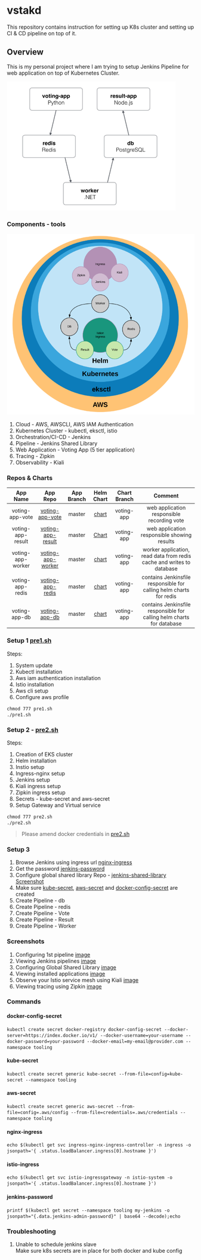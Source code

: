 # vstakd
This repository contains instruction for setting up K8s cluster and setting up CI &amp; CD pipeline on top of it.


## Overview
This is my personal project where I am trying to setup Jenkins Pipeline for web application on top of Kubernetes Cluster.

![Architecture diagram](images/architecture.png)

### Components - tools

![vstakd](images/vstakd.png)

1. Cloud - AWS, AWSCLI, AWS IAM Authentication
2. Kubernetes Cluster - kubectl, eksctl, istio
3. Orchestration/CI-CD - Jenkins
4. Pipeline - Jenkins Shared Library
5. Web Application - Voting App (5 tier application)
6. Tracing - Zipkin
7. Observability - Kiali

### Repos & Charts
|     App Name      |                              App Repo                              | App Branch |                                    Helm Chart                                     | Chart Branch |                                Comment                                |
| :---------------: | :----------------------------------------------------------------: | :--------: | :-------------------------------------------------------------------------------: | :----------: | :-------------------------------------------------------------------: |
|  voting-app-vote  | [voting-app-vote](https://github.com/dhavlev/voting-app-vote.git)  |   master   |  [chart](https://github.com/dhavlev/helm-charts/tree/voting-app/voting-app-vote)  |  voting-app  |              web application responsible recording vote               |
| voting-app-result | [voting-app-result](https://github.com/dhavlev/voting-app-result)  |   master   | [Chart](https://github.com/dhavlev/helm-charts/tree/voting-app/voting-app-result) |  voting-app  |              web application responsible showing results              |
| voting-app-worker | [voting-app-worker ](https://github.com/dhavlev/voting-app-worker) |   master   | [chart](https://github.com/dhavlev/helm-charts/tree/voting-app/voting-app-worker) |  voting-app  | worker application, read data from redis cache and writes to database |
| voting-app-redis  |  [voting-app-redis](https://github.com/dhavlev/voting-app-redis)   |   master   | [chart](https://github.com/dhavlev/helm-charts/tree/voting-app/voting-app-redis)  |  voting-app  |  contains Jenkinsfile responsible for calling helm charts for redis   |
|   voting-app-db   |     [voting-app-db](https://github.com/dhavlev/voting-app-db)      |   master   |   [chart](https://github.com/dhavlev/helm-charts/tree/voting-app/voting-app-db)   |  voting-app  | contains Jenkinsfile responsible for calling helm charts for database |

### Setup 1 [pre1.sh](pre1.sh)
Steps:
1. System update
2. Kubectl installation
3. Aws iam authentication installation
4. Istio installation
5. Aws cli setup
6. Configure aws profile
   
```
chmod 777 pre1.sh
./pre1.sh
``` 
### Setup 2 - [pre2.sh](pre2.sh)
Steps:
1. Creation of EKS cluster
2. Helm installation
3. Instio setup
4. Ingress-nginx setup
5. Jenkins setup
6. Kiali ingress setup
7. Zipkin ingress setup
8. Secrets - kube-secret and aws-secret
9. Setup Gateway and Virtual service
    
```
chmod 777 pre2.sh
./pre2.sh
``` 
> Please amend docker credentials in [pre2.sh](pre2.sh)

### Setup 3
1. Browse Jenkins using ingress url [nginx-ingress](#nginx-ingress)
2. Get the password [jenkins-password](#jenkins-password)
3. Configure global shared library 
   Repo - [jenkins-shared-library](https://github.com/dhavlev/jenkins-shared-library/tree/voting-app)
   [Screenshot](images/jenkins-shared-library-configuration.PNG)
4. Make sure [kube-secret](#kube-secret), [aws-secret](#aws-secret) and [docker-config-secret](#docker-config-secret) are created
4. Create Pipeline - db
5. Create Pipeline - redis
6. Create Pipeline - Vote
7. Create Pipeline - Result
8. Create Pipeline - Worker

### Screenshots
1. Configuring 1st pipeline [image](images/jenkins-create-pipeline.PNG)
2. Viewing Jenkins pipelines [image](images/jenkins-3.PNG)
3. Configuring Global Shared Library [image](images/jenkins-shared-library-configuration.PNG)
4. Viewing installed applications [image](images/voting-app.PNG)
5. Observe your Istio service mesh using Kiali [image](images/kiali.PNG)
6. Viewing tracing using Zipkin [image](images/zipkin.PNG)

### Commands
#### docker-config-secret
```
kubectl create secret docker-registry docker-config-secret --docker-server=https://index.docker.io/v1/ --docker-username=your-username --docker-password=your-password --docker-email=my-email@provider.com --namespace tooling
```

#### kube-secret
```
kubectl create secret generic kube-secret --from-file=config=kube-secret --namespace tooling
```

#### aws-secret
```
kubectl create secret generic aws-secret --from-file=config=.aws/config --from-file=credentials=.aws/credentials --namespace tooling
```

#### nginx-ingress
```
echo $(kubectl get svc ingress-nginx-ingress-controller -n ingress -o jsonpath='{ .status.loadBalancer.ingress[0].hostname }')
```
#### istio-ingress
```
echo $(kubectl get svc istio-ingressgateway -n istio-system -o jsonpath='{ .status.loadBalancer.ingress[0].hostname }')
```

#### jenkins-password
```
printf $(kubectl get secret --namespace tooling my-jenkins -o jsonpath="{.data.jenkins-admin-password}" | base64 --decode);echo
```

### Troubleshooting
1. Unable to schedule jenkins slave  
   Make sure k8s secrets are in place for both docker and kube config